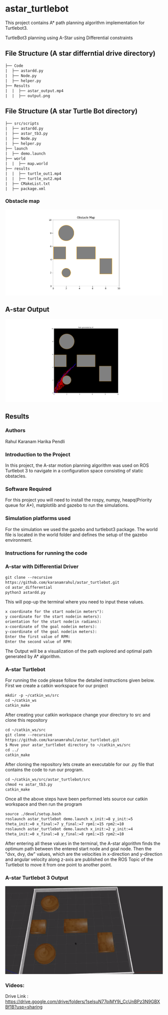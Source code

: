 # astar_turtlebot
This project contains A* path planning algorithm implementation for Turtlebot3.


TurtleBot3 planning using A-Star using Differential constraints

## File Structure (A star differntial drive directory)

```
├── Code
|  ├── astardd.py
|  ├── Node.py
|  ├── helper.py
├── Results
|  |  ├── astar_output.mp4
|  |  ├── output.png

```

## File Structure (A star Turtle Bot  directory)

```
├── src/scripts
|  ├── astardd.py
|  ├── astar_tb3.py
|  ├── Node.py
|  ├── helper.py
├── launch
|  ├── demo.launch
├── world
|  |  ├── map.world
├── results
|  |  ├── turtle_out1.mp4
|  |  ├── turtle_out2.mp4
|  ├── CMakeList.txt
|  ├── package.xml

```
### Obstacle map 
<p align="center">
<img src="https://github.com/karanamrahul/astar_turtlebot/blob/main/astar_differential/results/obstacle_map.png"/>
</p>


## A-star Output
<p align="center">
<img src="https://github.com/karanamrahul/astar_turtlebot/blob/main/astar_differential/results/output_3.png"/>
</p>

## Results 



### Authors
Rahul Karanam
Harika Pendli


### Introduction to the Project
In this project, the A-star motion planning algorithm was used on ROS Turtlebot 3 to navigate in a configuration space consisting of static obstacles.



### Software Required
For this project you will need to install the rospy, numpy, heapq(Priority queue for A*), matplotlib and gazebo to run the simulations.


### Simulation platforms used
For the simulation we used the gazebo and turtlebot3 package. The world file is located in the world folder and defines the setup of the gazebo environment.


### Instructions for running the code



### A-star with Differential Driver

```
git clone --recursive https://github.com/karanamrahul/astar_turtlebot.git
cd astar_differential
python3 astardd.py

```

This will pop-up the terminal where you need to input these values.

```
x coordinate for the start node(in meters"):
y coordinate for the start node(in meters):
orientation for the start node(in radians):
x-coordinate of the goal node(in meters):
y-coordinate of the goal node(in meters):
Enter the first value of RPM:
Enter the second value of RPM:
```

The Output will be a visualization of the path explored and optimal path generated by A* algorithm.



### A-star Turtlebot

For running the code please follow the detailed instructions given below.
First we create a catkin workspace for our project

```
mkdir -p ~/catkin_ws/src
cd ~/catkin_ws
catkin_make
```

After creating your catkin workspace change your directory to src and clone this repository

```
cd ~/catkin_ws/src
git clone --recursive https://github.com/karanamrahul/astar_turtlebot.git
$ Move your astar_turtlebot directory to ~/catkin_ws/src
cd ../
catkin_make
```

After cloning the repository lets create an executable for our .py file that contains the code to run our program.

```
cd ~/catkin_ws/src/astar_turtlebot/src
chmod +x astar_tb3.py
catkin_make
```

Once all the above steps have been performed lets source our catkin workspace and then run the program

```
source ./devel/setup.bash
roslaunch astar_turtlebot demo.launch x_init:=8 y_init:=5 theta_init:=0 x_final:=7 y_final:=7 rpm1:=15 rpm2:=10
roslaunch astar_turtlebot demo.launch x_init:=2 y_init:=4 theta_init:=0 x_final:=8 y_final:=8 rpm1:=15 rpm2:=10

```


After entering all these values in the terminal, the A-star algorithm finds the optimum path between the entered start node and goal node. Then the "dvx, dvy, dw" values, which are the velocities in x-direction and y-direction and angular velocity along z-axis are published on the ROS Topic of the Turtlebot to move it from one point to another point.

### A-star Turtlebot 3 Output
<p align="center">
<img src="https://github.com/karanamrahul/astar_turtlebot/blob/main/astar_differential/results/path_2.gif"/>
</p>


### Videos:
	
Drive Link : https://drive.google.com/drive/folders/1selsuN77piMY9i_CcUnBPz3N9GBXBf1B?usp=sharing
